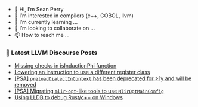 - 👋 Hi, I’m Sean Perry
- 👀 I’m interested in compilers (c++, COBOL, llvm)
- 🌱 I’m currently learning ...
- 💞️ I’m looking to collaborate on ...
- 📫 How to reach me ...

<!---
s66perry/s66perry is a ✨ special ✨ repository because its `README.md` (this file) appears on your GitHub profile.
You can click the Preview link to take a look at your changes.
--->
### 📕 Latest LLVM Discourse Posts

<!-- DISCOURSE-LLVM:START -->
- [Missing checks in isInductionPhi function](https://discourse.llvm.org/t/missing-checks-in-isinductionphi-function/70078#post_9)
- [Lowering an instruction to use a different register class](https://discourse.llvm.org/t/lowering-an-instruction-to-use-a-different-register-class/70151#post_1)
- [[PSA] `preloadDialectInContext` has been deprecated for &gt;1y and will be removed](https://discourse.llvm.org/t/psa-preloaddialectincontext-has-been-deprecated-for-1y-and-will-be-removed/68992#post_3)
- [[PSA] Migrating `mlir-opt`-like tools to use `MlirOptMainConfig`](https://discourse.llvm.org/t/psa-migrating-mlir-opt-like-tools-to-use-mliroptmainconfig/68991#post_3)
- [Using LLDB to debug Rust/c++ on Windows](https://discourse.llvm.org/t/using-lldb-to-debug-rust-c-on-windows/70149#post_3)
<!-- DISCOURSE-LLVM:END -->
